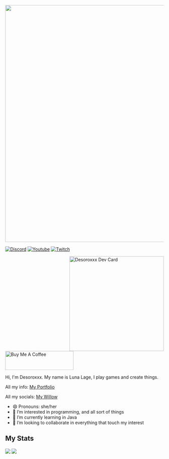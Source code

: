 <p align="center">
  <img src="https://user-images.githubusercontent.com/82710983/149632751-478fb49e-783d-4cfe-9144-ec1054738098.png" width="750" />
<a>

[![Discord](https://img.shields.io/discord/807316234436608020?color=586AEA&style=for-the-badge&label=Discord&logo=discord)](https://discord.gg/hKpUYx7VwS)
[![Youtube](https://img.shields.io/youtube/channel/subscribers/UCeeXgZ9bywrjbuxg3z7jv4g?color=E44444&style=for-the-badge&logo=youtube&logoWidth=20)](https://www.youtube.com/channel/UCeeXgZ9bywrjbuxg3z7jv4g)
[![Twitch](https://img.shields.io/twitch/status/Desoroxxx?style=for-the-badge)](https://www.twitch.tv/desoroxxx)

<a href="https://app.daily.dev/Desoroxxx"><img src="https://github.com/JustDesoroxxx/JustDesoroxxx/blob/main/devcard.svg" width="300" align="right" alt="Desoroxxx Dev Card"/></a>

<a href="https://www.buymeacoffee.com/desoroxxx" target="_blank"><img src="https://cdn.buymeacoffee.com/buttons/v2/arial-red.png" alt="Buy Me A Coffee" style="height: 60px !important;width: 217px !important;" ></a>
  
Hi, I'm Desoroxxx. My name is Luna Lage, I play games and create things.

All my info: [My Portfolio]

All my socials: [My Willow]

- 😄 Pronouns: she/her
- 👀 I’m interested in programming, and all sort of things
- 🌱 I’m currently learning in Java
- 💞️ I’m looking to collaborate in everything that touch my interest




## My Stats

<a>
   <img align="center" src="https://github-readme-stats.vercel.app/api?username=JustDesoroxxx&show_icons=true&theme=github_dark&hide_border=true&count_private=true" />
</a>
<a>
   <img align="center" src="https://github-readme-stats.vercel.app/api/wakatime?username=Desoroxxx&theme=github_dark&hide_border=true" />

[Buy Me a Coffee]: https://www.buymeacoffee.com/desoroxxx
[My Portfolio]: https://justdesoroxxx.github.io/Portfolio/
[My Willow]: https://wlo.link/@Desoroxxx
